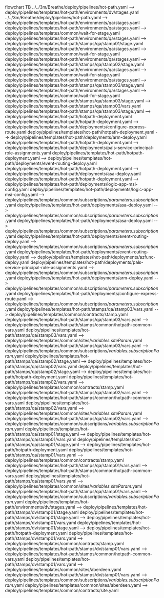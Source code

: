 flowchart TB
../../3m/Breathe/deploy/pipelines/hot-path.yaml --> deploy/pipelines/templates/hot-path/environments/dv/stages.yaml
../../3m/Breathe/deploy/pipelines/hot-path.yaml --> deploy/pipelines/templates/hot-path/environments/qa/stages.yaml
deploy/pipelines/templates/hot-path/environments/qa/stages.yaml --> deploy/pipelines/templates/common/wait-for-stage.yaml
deploy/pipelines/templates/hot-path/environments/qa/stages.yaml --> deploy/pipelines/templates/hot-path/stamps/qa/stamp01/stage.yaml
deploy/pipelines/templates/hot-path/environments/qa/stages.yaml --> deploy/pipelines/templates/common/wait-for-stage.yaml
deploy/pipelines/templates/hot-path/environments/qa/stages.yaml --> deploy/pipelines/templates/hot-path/stamps/qa/stamp02/stage.yaml
deploy/pipelines/templates/hot-path/environments/qa/stages.yaml --> deploy/pipelines/templates/common/wait-for-stage.yaml
deploy/pipelines/templates/hot-path/environments/qa/stages.yaml --> deploy/pipelines/templates/hot-path/stamps/qa/stamp03/stage.yaml
deploy/pipelines/templates/hot-path/environments/qa/stages.yaml --> deploy/pipelines/templates/common/wait-for-stage.yaml
deploy/pipelines/templates/hot-path/stamps/qa/stamp03/stage.yaml --> deploy/pipelines/templates/hot-path/stamps/qa/stamp03/vars.yaml
deploy/pipelines/templates/hot-path/stamps/qa/stamp03/stage.yaml --> deploy/pipelines/templates/hot-path/hotpath-deployment.yaml
deploy/pipelines/templates/hot-path/hotpath-deployment.yaml --> deploy/pipelines/templates/hot-path/deployments/configure-express-route.yaml
deploy/pipelines/templates/hot-path/hotpath-deployment.yaml --> deploy/pipelines/templates/hot-path/deployments/arm-deploy.yaml
deploy/pipelines/templates/hot-path/hotpath-deployment.yaml --> deploy/pipelines/templates/hot-path/deployments/pals-service-principal-role-assignments.yaml
deploy/pipelines/templates/hot-path/hotpath-deployment.yaml --> deploy/pipelines/templates/hot-path/deployments/event-routing-deploy.yaml
deploy/pipelines/templates/hot-path/hotpath-deployment.yaml --> deploy/pipelines/templates/hot-path/deployments/asa-deploy.yaml
deploy/pipelines/templates/hot-path/hotpath-deployment.yaml --> deploy/pipelines/templates/hot-path/deployments/logic-app-msi-config.yaml
deploy/pipelines/templates/hot-path/deployments/logic-app-msi-config.yaml --> deploy/pipelines/templates/common/subscriptions/_parameters.subscription_.yaml
deploy/pipelines/templates/hot-path/deployments/asa-deploy.yaml --> deploy/pipelines/templates/common/subscriptions/_parameters.subscription_.yaml
deploy/pipelines/templates/hot-path/deployments/asa-deploy.yaml --> deploy/pipelines/templates/common/subscriptions/_parameters.subscription_.yaml
deploy/pipelines/templates/hot-path/deployments/event-routing-deploy.yaml --> deploy/pipelines/templates/common/subscriptions/_parameters.subscription_.yaml
deploy/pipelines/templates/hot-path/deployments/event-routing-deploy.yaml --> deploy/pipelines/templates/hot-path/deployments/azfunc-deploy.yaml
deploy/pipelines/templates/hot-path/deployments/pals-service-principal-role-assignments.yaml --> deploy/pipelines/templates/common/subscriptions/_parameters.subscription_.yaml
deploy/pipelines/templates/hot-path/deployments/arm-deploy.yaml --> deploy/pipelines/templates/common/subscriptions/_parameters.subscription_.yaml
deploy/pipelines/templates/hot-path/deployments/configure-express-route.yaml --> deploy/pipelines/templates/common/subscriptions/_parameters.subscription_.yaml
deploy/pipelines/templates/hot-path/stamps/qa/stamp03/vars.yaml --> deploy/pipelines/templates/common/contracts/stamp.yaml
deploy/pipelines/templates/hot-path/stamps/qa/stamp03/vars.yaml --> deploy/pipelines/templates/hot-path/stamps/common/hotpath-common-vars.yaml
deploy/pipelines/templates/hot-path/stamps/qa/stamp03/vars.yaml --> deploy/pipelines/templates/common/sites/_variables.siteParam_.yaml
deploy/pipelines/templates/hot-path/stamps/qa/stamp03/vars.yaml --> deploy/pipelines/templates/common/subscriptions/_variables.subscriptionParam_.yaml
deploy/pipelines/templates/hot-path/stamps/qa/stamp02/stage.yaml --> deploy/pipelines/templates/hot-path/stamps/qa/stamp02/vars.yaml
deploy/pipelines/templates/hot-path/stamps/qa/stamp02/stage.yaml --> deploy/pipelines/templates/hot-path/hotpath-deployment.yaml
deploy/pipelines/templates/hot-path/stamps/qa/stamp02/vars.yaml --> deploy/pipelines/templates/common/contracts/stamp.yaml
deploy/pipelines/templates/hot-path/stamps/qa/stamp02/vars.yaml --> deploy/pipelines/templates/hot-path/stamps/common/hotpath-common-vars.yaml
deploy/pipelines/templates/hot-path/stamps/qa/stamp02/vars.yaml --> deploy/pipelines/templates/common/sites/_variables.siteParam_.yaml
deploy/pipelines/templates/hot-path/stamps/qa/stamp02/vars.yaml --> deploy/pipelines/templates/common/subscriptions/_variables.subscriptionParam_.yaml
deploy/pipelines/templates/hot-path/stamps/qa/stamp01/stage.yaml --> deploy/pipelines/templates/hot-path/stamps/qa/stamp01/vars.yaml
deploy/pipelines/templates/hot-path/stamps/qa/stamp01/stage.yaml --> deploy/pipelines/templates/hot-path/hotpath-deployment.yaml
deploy/pipelines/templates/hot-path/stamps/qa/stamp01/vars.yaml --> deploy/pipelines/templates/common/contracts/stamp.yaml
deploy/pipelines/templates/hot-path/stamps/qa/stamp01/vars.yaml --> deploy/pipelines/templates/hot-path/stamps/common/hotpath-common-vars.yaml
deploy/pipelines/templates/hot-path/stamps/qa/stamp01/vars.yaml --> deploy/pipelines/templates/common/sites/_variables.siteParam_.yaml
deploy/pipelines/templates/hot-path/stamps/qa/stamp01/vars.yaml --> deploy/pipelines/templates/common/subscriptions/_variables.subscriptionParam_.yaml
deploy/pipelines/templates/hot-path/environments/dv/stages.yaml --> deploy/pipelines/templates/hot-path/stamps/dv/stamp01/stage.yaml
deploy/pipelines/templates/hot-path/stamps/dv/stamp01/stage.yaml --> deploy/pipelines/templates/hot-path/stamps/dv/stamp01/vars.yaml
deploy/pipelines/templates/hot-path/stamps/dv/stamp01/stage.yaml --> deploy/pipelines/templates/hot-path/hotpath-deployment.yaml
deploy/pipelines/templates/hot-path/stamps/dv/stamp01/vars.yaml --> deploy/pipelines/templates/common/contracts/stamp.yaml
deploy/pipelines/templates/hot-path/stamps/dv/stamp01/vars.yaml --> deploy/pipelines/templates/hot-path/stamps/common/hotpath-common-vars.yaml
deploy/pipelines/templates/hot-path/stamps/dv/stamp01/vars.yaml --> deploy/pipelines/templates/common/sites/aberdeen.yaml
deploy/pipelines/templates/hot-path/stamps/dv/stamp01/vars.yaml --> deploy/pipelines/templates/common/subscriptions/_variables.subscriptionParam_.yaml
deploy/pipelines/templates/common/sites/aberdeen.yaml --> deploy/pipelines/templates/common/contracts/site.yaml
